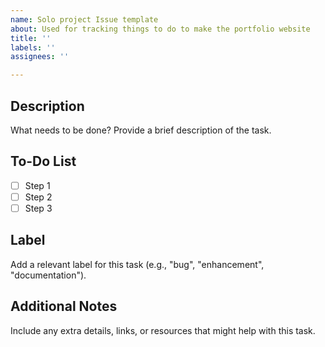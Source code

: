 ```yaml
---
name: Solo project Issue template
about: Used for tracking things to do to make the portfolio website
title: ''
labels: ''
assignees: ''

---
```


## Description
What needs to be done? Provide a brief description of the task.

## To-Do List
- [ ] Step 1
- [ ] Step 2
- [ ] Step 3

## Label
Add a relevant label for this task (e.g., "bug", "enhancement", "documentation").

## Additional Notes
Include any extra details, links, or resources that might help with this task.
